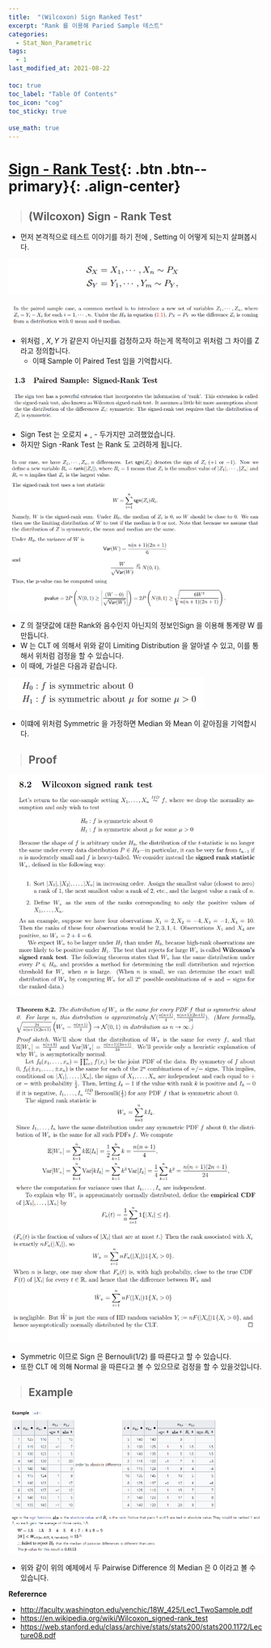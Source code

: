 ```yaml
---
title:  "(Wilcoxon) Sign Ranked Test"
excerpt: "Rank 를 이용해 Paried Sample 테스트"
categories:
  - Stat_Non_Parametric
tags:
  - 1
last_modified_at: 2021-08-22

toc: true
toc_label: "Table Of Contents"
toc_icon: "cog"
toc_sticky: true

use_math: true
---
```




# [Sign - Rank Test](#link){: .btn .btn--primary}{: .align-center}

> ## (Wilcoxon) Sign - Rank Test

- 먼저 본격적으로 테스트 이야기를 하기 전에 , Setting 이 어떻게 되는지 살펴봅시다.

![png](/assets/images/Stat/46_4.png)

![png](/assets/images/Stat/46_3.png)

- 위처럼 , $X,Y$ 가 같은지 아닌지를 검정하고자 하는게 목적이고 위처럼 그 차이를 Z 라고 정의합니다.
  - 이때 Sample 이 Paired Test 임을 기억합시다.

![png](/assets/images/Stat/46_1.png)

- Sign Test 는 오로지 + , - 두가지만 고려했었습니다.
- 하지만 Sign -Rank Test 는 Rank 도 고려하게 됩니다.

![png](/assets/images/Stat/46_2.png)

- Z 의 절댓값에 대한 Rank와 음수인지 아닌지의 정보인Sign 을 이용해 통계량 W 를 만듭니다.  
- W 는 CLT 에 의해서 위와 같이 Limiting Distribution 을 알아낼 수 있고, 이를 통해서 위처럼 검정을 할 수 있습니다.
- 이 때에, 가설은 다음과 같습니다.

![png](/assets/images/Stat/46_8.png)

- 이떄에 위처럼 Symmetric 을 가정하면 Median 와 Mean 이 같아짐을 기억합시다. 

> ## Proof

![png](/assets/images/Stat/46_6.png)

![png](/assets/images/Stat/46_7.png)

- Symmetric 이므로 Sign 은 Bernouli(1/2) 를 따른다고 할 수 있습니다.
- 또한 CLT 에 의해 Normal 을 따른다고 볼 수 있으므로 검정을 할 수 있을것입니다.

> ## Example

![png](/assets/images/Stat/46_9.png)

- 위와 같이 위의 예제에서 두 Pairwise Difference 의 Median 은 0 이라고 볼 수 있습니다.

**Referernce**

- http://faculty.washington.edu/yenchic/18W_425/Lec1_TwoSample.pdf
- https://en.wikipedia.org/wiki/Wilcoxon_signed-rank_test
- https://web.stanford.edu/class/archive/stats/stats200/stats200.1172/Lecture08.pdf



